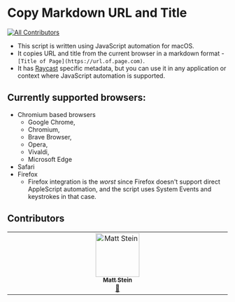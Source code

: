 # Copy Markdown URL and Title
<!-- ALL-CONTRIBUTORS-BADGE:START - Do not remove or modify this section -->
[![All Contributors](https://img.shields.io/badge/all_contributors-1-orange.svg?style=flat-square)](#contributors-)
<!-- ALL-CONTRIBUTORS-BADGE:END -->

- This script is written using JavaScript automation for macOS. 
- It copies URL and title from the current browser in a markdown format - `[Title of Page](https://url.of.page.com)`. 
- It has [Raycast](https://www.raycast.com/) specific metadata, but you can use it in any application or context where JavaScript automation is supported.

## Currently supported browsers:
- Chromium based browsers
  - Google Chrome,
  - Chromium,
  - Brave Browser,
  - Opera,
  - Vivaldi,
  - Microsoft Edge
- Safari
- Firefox
  - Firefox integration is the *worst* since Firefox doesn't support direct AppleScript automation, and the script uses System Events and keystrokes in that case.

## Contributors

<!-- ALL-CONTRIBUTORS-LIST:START - Do not remove or modify this section -->
<!-- prettier-ignore-start -->
<!-- markdownlint-disable -->
<table>
  <tbody>
    <tr>
      <td align="center" valign="top" width="14.28%"><a href="https://mattstein.com"><img src="https://avatars.githubusercontent.com/u/2488775?v=4?s=100" width="100px;" alt="Matt Stein"/><br /><sub><b>Matt Stein</b></sub></a><br /><a href="https://github.com/chodorowicz/copy-markdown-url-and-title/commits?author=mattstein" title="Documentation">📖</a></td>
    </tr>
  </tbody>
</table>

<!-- markdownlint-restore -->
<!-- prettier-ignore-end -->

<!-- ALL-CONTRIBUTORS-LIST:END -->
<!-- prettier-ignore-start -->
<!-- markdownlint-disable -->

<!-- markdownlint-restore -->
<!-- prettier-ignore-end -->

<!-- ALL-CONTRIBUTORS-LIST:END -->
